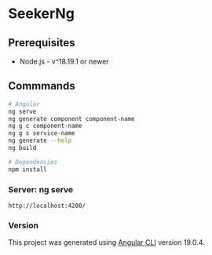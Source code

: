 # SeekerNg

## Prerequisites
- Node.js - v^18.19.1 or newer


## Commmands
```bash
# Angular
ng serve
ng generate component component-name 
ng g c component-name
ng g s service-name
ng generate --help
ng build

# Dependencies
npm install
```

### Server: ng serve
`http://localhost:4200/`

### Version
This project was generated using [Angular CLI](https://github.com/angular/angular-cli) version 19.0.4.
